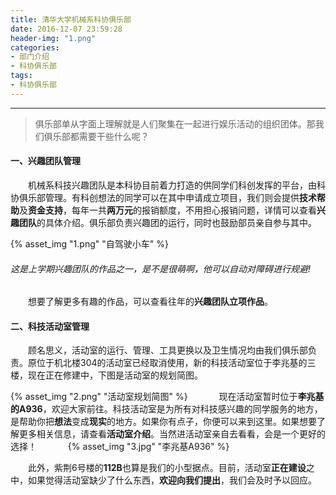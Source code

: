 ```yaml
---
title: 清华大学机械系科协俱乐部
date: 2016-12-07 23:59:28
header-img: "1.png"
categories: 
- 部门介绍
- 科协俱乐部
tags: 
- 科协俱乐部
---
```


***

> 俱乐部单从字面上理解就是人们聚集在一起进行娱乐活动的组织团体。那我们俱乐部都需要干些什么呢？

<!--more-->

#### 一、兴趣团队管理

&emsp;&emsp;机械系科技兴趣团队是本科协目前着力打造的供同学们科创发挥的平台，由科协俱乐部管理。有科创想法的同学可以在其中申请成立项目，我们则会提供**技术帮助**及**资金支持**，每年一共**两万元**的报销额度，不用担心报销问题，详情可以查看**兴趣团队**的具体介绍。俱乐部负责兴趣团的运行，同时也鼓励部员亲自参与其中。

{% asset_img "1.png" "自驾驶小车" %}

###### 这是上学期兴趣团队的作品之一，是不是很萌啊，他可以自动对障碍进行规避!
&emsp;&emsp;想要了解更多有趣的作品，可以查看往年的**兴趣团队立项作品**。
#### 二、科技活动室管理
&emsp;&emsp;顾名思义，活动室的运行、管理、工具更换以及卫生情况均由我们俱乐部负责。原位于机北楼304的活动室已经取消使用，新的科技活动室位于李兆基的三楼，现在正在修建中，下图是活动室的规划简图。　

{% asset_img "2.png" "活动室规划简图" %}
　
&emsp;&emsp;现在活动室暂时位于**李兆基的A936**，欢迎大家前往。科技活动室是为所有对科技感兴趣的同学服务的地方，是帮助你把**想法**变成**现实**的地方。如果你有点子，你便可以来到这里。如果想要了解更多相关信息，请查看**活动室介绍**。当然进活动室亲自去看看，会是一个更好的选择！　　
　
{% asset_img "3.jpg" "李兆基A936" %}

&emsp;&emsp;此外，紫荆6号楼的**112B**也算是我们的小型据点。目前，活动室**正在建设**之中，如果觉得活动室缺少了什么东西，**欢迎向我们提出**，我们会及时予以回应。 
